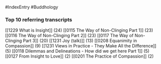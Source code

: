 #IndexEntry #Buddhology

### Top 10 referring transcripts
[[1229 What is Insight]] (24)
[[0115 The Way of Non-Clinging Part 1]] (23)
[[0116 The Way of Non-Clinging Part 2]] (23)
[[0117 The Way of Non-Clinging Part 3]] (20)
[[1231 Joy (talk)]] (13)
[[0208 Equanimity in Compassion]] (9)
[[1231 Views in Practice - They Make All the Difference]] (5)
[[0118 Dilemmas and Delineations - How did we get here Part 1]] (5)
[[0127 From Insight to Love]] (2)
[[0201 The Practice of Compassion]] (2)

